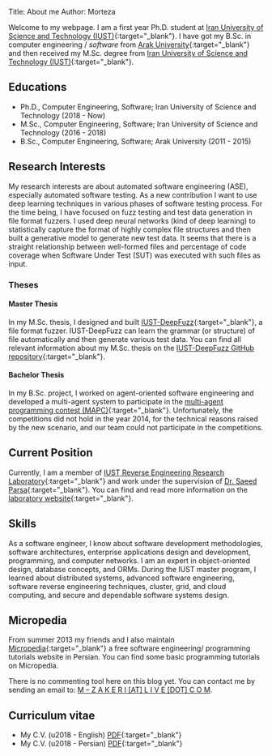 Title: About me
Author: Morteza



Welcome to my webpage. I am a first year Ph.D. student at [Iran University of Science and Technology (IUST)](http://www.iust.ac.ir/en){:target="_blank"}. I have got my B.Sc. in computer engineering / *software* from [Arak University](http://en.araku.ac.ir/){:target="_blank"} and then received my M.Sc. degree from [Iran University of Science and Technology (IUST)](http://www.iust.ac.ir/en){:target="_blank"}. 


## Educations
* Ph.D., Computer Engineering, Software; Iran University of Science and Technology (2018 - Now)
* M.Sc., Computer Engineering, Software; Iran University of Science and Technology (2016 - 2018)
* B.Sc., Computer Engineering, Software; Arak University (2011 - 2015)


## Research Interests
My research interests are about automated software engineering (ASE), especially automated software testing. As a new contribution I want to use deep learning techniques in various phases of software testing process. For the time being, I have focused on fuzz testing and test data generation in file format fuzzers. I used deep neural networks (kind of deep learning) to statistically capture the format of highly complex file structures and then built a generative model to generate new test data. It seems that there is a straight relationship between well-formed files and percentage of code coverage when Software Under Test (SUT) was executed with such files as input.


### Theses

#### Master Thesis
In my M.Sc. thesis, I designed and built [IUST-DeepFuzz](https://github.com/m-zakeri/iust_deep_fuzz){:target="_blank"}, a file format fuzzer. IUST-DeepFuzz can learn the grammar (or structure) of file automatically and then generate various test data. You can find all relevant information about my M.Sc. thesis on the [IUST-DeepFuzz GitHub repository](https://github.com/m-zakeri/iust_deep_fuzz){:target="_blank"}. 


#### Bachelor Thesis
In my B.Sc. project, I worked on agent-oriented software engineering and developed a multi-agent system to participate in the [multi-agent programming contest (MAPC)](https://multiagentcontest.org/){:target="_blank"}. Unfortunately, the competitions did not hold in the year 2014, for the technical reasons raised by the new scenario, and our team could not participate in the competitions. 


## Current Position
Currently, I am a member of [IUST Reverse Engineering Research Laboratory](http://parsa.iust.ac.ir/reverse-engineering-lab/){:target="_blank"} and work under the supervision of [Dr. Saeed Parsa](http://parsa.iust.ac.ir){:target="_blank"}. You can find and read more information on the [laboratory website](http://parsa.iust.ac.ir/reverse-engineering-lab/){:target="_blank"}. 


## Skills
As a software engineer, I know about software development methodologies, software architectures, enterprise applications design and development, programming, and computer networks. I am an expert in object-oriented design, database concepts, and ORMs. During the IUST master program, I learned about distributed systems, advanced software engineering, software reverse engineering techniques, cluster, grid, and cloud computing, and secure and dependable software systems design.


## Micropedia
From summer 2013 my friends and I also maintain [Micropedia](http://micropedia.ir/){:target="_blank"} a free software engineering/ programming tutorials website in Persian. You can find some basic programming tutorials on Micropedia. 


There is no commenting tool here on this blog yet. You can contact me by sending an email to: [M – Z A K E R I [AT] L I V E [DOT] C O M](mailto:m-my_last_name@live.com).


## Curriculum vitae
* My C.V. (u2018 - English) [PDF](https://www.dropbox.com/s/uskbycwjukva3ag/Zakeri_Resume_970112_EN.pdf?dl=0){:target="_blank"}
* My C.V. (u2018 - Persian) [PDF](https://www.dropbox.com/s/7zpxl68sx68cb3u/Zakeri_Resume_961201_FA.pdf?dl=0){:target="_blank"}


